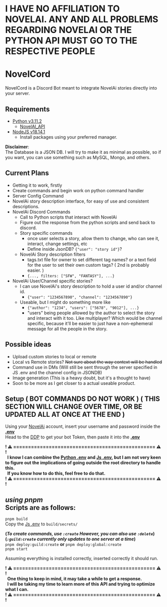# I HAVE NO AFFILIATION TO NOVELAI. ANY AND ALL PROBLEMS REGARDING NOVELAI OR THE PYTHON API MUST GO TO THE RESPECTIVE PEOPLE

# NovelCord
NovelCord is a Discord Bot meant to integrate NovelAi stories directly into your server.

## Requirements
- [Python v3.11.2](https://www.python.org/downloads/)  
	- [NovelAI_API](https://github.com/Aedial/novelai-api/tree/main)
- [NodeJS v18.14.1](https://nodejs.org/en)
	- Install packages using your preferred manager.

**Disclaimer**:  
The Database is a JSON DB. I will try to make it as minimal as possible, so if you want, you can use something such as MySQL, Mongo, and others.

## Current Plans
- Getting it to work, firstly
- Create commands and begin work on python command handler
- Server Config Command
- NovelAi story description interface, for easy of use and consistent descriptions.
- NovelAi Discord Commands
	- Call to Python scripts that interact with NovelAi
	- Figure out the response from the python scripts and send back to discord.
	- Story specific commands
		- once user selects a story, allow them to change, who can see it, interact, change settings, etc
		- Define inside JsonDB? `{"user": "story id"}`?
	- NovelAi Story description filters
		- tags.txt file for owner to set different tag names? or a text field for the user to set their own custom tags? ( 2nd is probably easier. )
		- `{..., filters: ["SFW", "FANTASY"], ...}`
- NovelAi User/Channel specific stories?
	- I can use NovelAi's story description to hold a user id and/or channel id.
		- `{"user": "1234567890", "channel": "1234567890"}`
	- Useable, but I might do something more like
		- `{"author": "1234", "users": ["5678", "9012"], ...}`
		- "users" being people allowed by the author to select the story and interact with it too. Like multiplayer? Which would be channel specific, because it'll be easier to just have a non-ephemeral message for all the people in the story.

## Possible ideas
- Upload custom stories to local or remote
- Local vs Remote stories? ~~Not sure about the way context will be handled~~
- Command use in DMs (Will still be sent through the server specified in JS .env and the channel config in JSONDB)
- Image generation (This is a heavy doubt, but it's a thought to have)
- Soon to be more as I get closer to a actual useable product.

## Setup ( BOT COMMANDS DO NOT WORK ) ( THIS SECTION WILL CHANGE OVER TIME, OR BE UPDATED ALL AT ONCE AT THE END )
Using your [NovelAi](https://novelai.net) account, insert your username and password inside the **[.env](python/example.env)**  
Head to the [DDP](https://discord.com/developers/applications) to get your bot Token, then paste it into the **[.env](src/secrets/example.env)**

**! ⚠️ ================================================ ⚠️ !  
  I know I can combine the [Python .env](python/example.env) and [Js .env](src/secrets/example.env), but I am not very keen to figure out the implications of going outside the root directory to handle this.  
  If you know how to do this, feel free to do that.  
! ⚠️ ================================================ ⚠️ !**  

*using pnpm*  
Scripts are as follows:  
---
`pnpm build`  
Copy the [Js .env](src/secrets/example.env) to `build/secrets/`  

**(*To create commands, use `:create` However, you can also use `:delete`*)**  
**(*`:guild:create` currently only updates to one server at a time*)**    
`pnpm deploy:guild:create` **or** `pnpm deploy:global:create`  
`pnpm start`

Assuming everything is installed correctly, inserted correctly it should run.

**! ⚠️ ================================================ ⚠️ !  
  One thing to keep in mind, it may take a while to get a response.  
  I will be taking my time to learn more of this API and trying to optimize what I can.  
! ⚠️ ================================================ ⚠️ !**